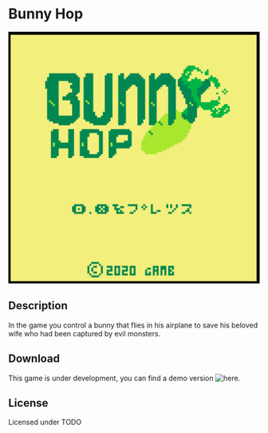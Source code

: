 # Bunny Hop

![menu](imgs/menu.png)

## Description

In the game you control a bunny that flies in his airplane to save his beloved wife who had been captured by evil monsters.

## Download

This game is under development, you can find a demo version ![here](https://github.com/LuizFernandoVieiraFerreira/BunnyHopPico8).

## License

Licensed under TODO
